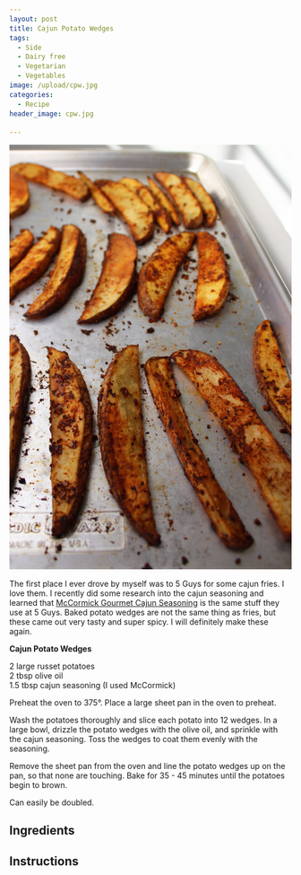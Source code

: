 ```yaml
---
layout: post
title: Cajun Potato Wedges
tags:
  - Side
  - Dairy free
  - Vegetarian
  - Vegetables
image: /upload/cpw.jpg
categories:
  - Recipe
header_image: cpw.jpg

---
```


![Image of Cajun Potato Wedges.](/upload/cpw.jpg)

The first place I ever drove by myself was to 5 Guys for some cajun fries. I love them. I recently did some research into the cajun seasoning and learned that [McCormick Gourmet Cajun Seasoning](https://www.amazon.com/McCormick-Gourmet-Collection-Cajun-Seasoning/dp/B0029K51ZI) is the same stuff they use at 5 Guys. Baked potato wedges are not the same thing as fries, but these came out very tasty and super spicy. I will definitely make these again.  
  

  
**Cajun Potato Wedges**  
  
2 large russet potatoes  
2 tbsp olive oil  
1.5 tbsp cajun seasoning (I used McCormick)  
  
Preheat the oven to 375°. Place a large sheet pan in the oven to preheat.  
  
Wash the potatoes thoroughly and slice each potato into 12 wedges. In a large bowl, drizzle the potato wedges with the olive oil, and sprinkle with the cajun seasoning. Toss the wedges to coat them evenly with the seasoning.  
  
Remove the sheet pan from the oven and line the potato wedges up on the pan, so that none are touching. Bake for 35 - 45 minutes until the potatoes begin to brown.  
  
Can easily be doubled.

## Ingredients



## Instructions







